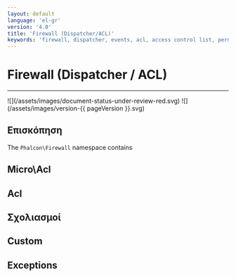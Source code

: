 ```yaml
---
layout: default
language: 'el-gr'
version: '4.0'
title: 'Firewall (Dispatcher/ACL)'
keywords: 'firewall, dispatcher, events, acl, access control list, permissions, annotations'
---
```


# Firewall (Dispatcher / ACL)
<hr />
![](/assets/images/document-status-under-review-red.svg) ![](/assets/images/version-{{ pageVersion }}.svg)

## Επισκόπηση
The `Phalcon\Firewall` namespace contains

## Micro\Acl

## Acl

## Σχολιασμοί

## Custom

## Exceptions
